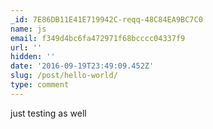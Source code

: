 ```yaml
---
_id: 7E86DB11E41E719942C-reqq-48C84EA9BC7C0
name: js
email: f349d4bc6fa472971f68bcccc04337f9
url: ''
hidden: ''
date: '2016-09-19T23:49:09.452Z'
slug: /post/hello-world/
type: comment
---
```


just testing as well
